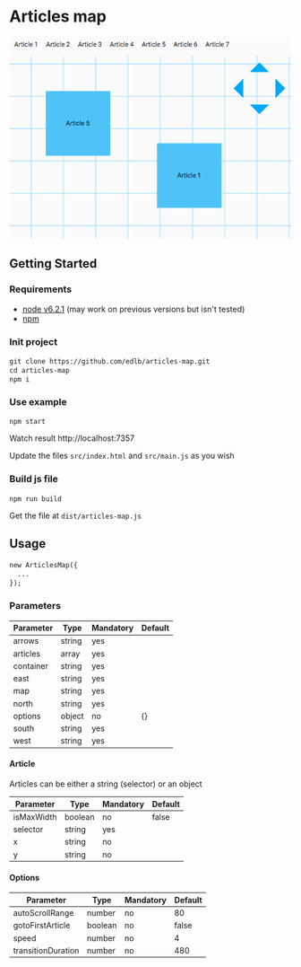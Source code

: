 # Articles map

![image](https://github.com/edlb/articles-map/raw/master/demo/screen.png)

## Getting Started

### Requirements

- [node v6.2.1](https://nodejs.org/) (may work on previous versions but isn't tested)
- [npm](https://www.npmjs.com/)

### Init project

```
git clone https://github.com/edlb/articles-map.git
cd articles-map
npm i
```

### Use example

```
npm start
```

Watch result http://localhost:7357

Update the files `src/index.html` and `src/main.js` as you wish

### Build js file

```
npm run build
```

Get the file at `dist/articles-map.js`

## Usage

```
new ArticlesMap({
  ...
});
```

### Parameters

| Parameter | Type   | Mandatory | Default |
|-----------|--------|-----------|---------|
| arrows    | string | yes       |         |
| articles  | array  | yes       |         |
| container | string | yes       |         |
| east      | string | yes       |         |
| map       | string | yes       |         |
| north     | string | yes       |         |
| options   | object | no        | {}      |
| south     | string | yes       |         |
| west      | string | yes       |         |

#### Article

Articles can be either a string (selector) or an object

| Parameter  | Type    | Mandatory | Default |
|------------|---------|-----------|---------|
| isMaxWidth | boolean | no        | false   |
| selector   | string  | yes       |         |
| x          | string  | no        |         |
| y          | string  | no        |         |

#### Options

| Parameter          | Type    | Mandatory | Default |
|--------------------|---------|-----------|---------|
| autoScrollRange    | number  | no        | 80      |
| gotoFirstArticle   | boolean | no        | false   |
| speed              | number  | no        | 4       |
| transitionDuration | number  | no        | 480     |
